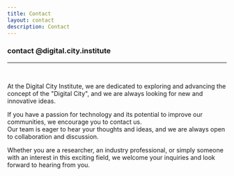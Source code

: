 ```yaml
---
title: Contact
layout: contact
description: Contact
---
```


### contact @digital.city.institute

----------------

&nbsp;

At the Digital City Institute, we are dedicated to exploring and advancing the concept of the "Digital City", and we are always looking for new and innovative ideas.   


If you have a passion for technology and its potential to improve our communities, we encourage you to contact us.    
Our team is eager to hear your thoughts and ideas, and we are always open to collaboration and discussion.   

Whether you are a researcher, an industry professional, or simply someone with an interest in this exciting field, we welcome your inquiries and look forward to hearing from you.

